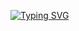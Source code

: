 [![Typing SVG](https://readme-typing-svg.demolab.com?font=Fira+Code&pause=1000&width=435&lines=Hi!+I'm+Shruti+Jadaun;I'm+a+Fullstack+Developer)](https://git.io/typing-svg)

